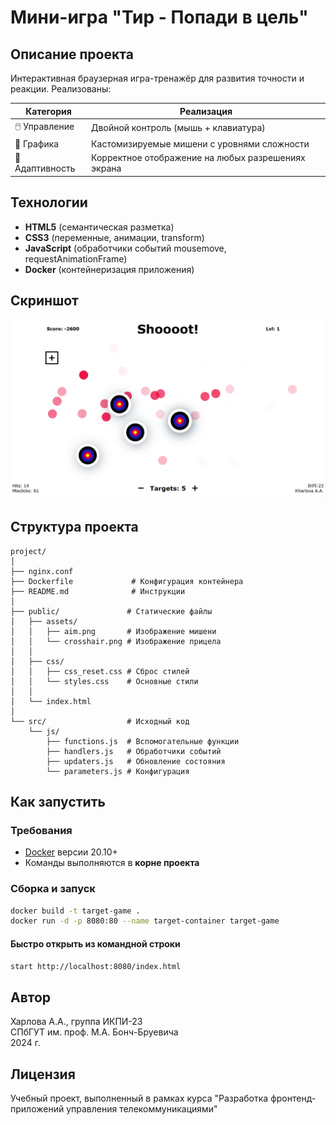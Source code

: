 # Мини-игра "Тир - Попади в цель"

## Описание проекта

Интерактивная браузерная игра-тренажёр для развития точности и реакции. Реализованы:

| **Категория**   | **Реализация**                                     |
|-----------------|----------------------------------------------------|
| 🖱️ Управление  | Двойной контроль (мышь + клавиатура)               |
| 🎨 Графика      | Кастомизируемые мишени с уровнями сложности        |
| 📱 Адаптивность | Корректное отображение на любых разрешениях экрана 

## Технологии

- **HTML5**      (семантическая разметка)
- **CSS3**       (переменные, анимации, transform)
- **JavaScript** (обработчики событий mousemove, requestAnimationFrame)
- **Docker**     (контейнеризация приложения)

## Скриншот
![Скрин_1](screenshots/main_screenshot.png)

## Структура проекта

```
project/
│
├── nginx.conf
├── Dockerfile             # Конфигурация контейнера
├── README.md              # Инструкции
│
├── public/               # Статические файлы
│   ├── assets/
│   │   ├── aim.png       # Изображение мишени
│   │   └── crosshair.png # Изображение прицела
│   │
│   ├── css/
│   │   ├── css_reset.css # Сброс стилей
│   │   └── styles.css    # Основные стили
│   │
│   └── index.html
│
└── src/                  # Исходный код
    └── js/
        ├── functions.js  # Вспомогательные функции
        ├── handlers.js   # Обработчики событий
        ├── updaters.js   # Обновление состояния
        └── parameters.js # Конфигурация
```

## Как запустить

### Требования

- [Docker](https://docs.docker.com/get-docker/) версии 20.10+
- Команды выполняются в **корне проекта**

### Сборка и запуск

```bash
docker build -t target-game .
docker run -d -p 8080:80 --name target-container target-game
```

#### Быстро открыть из командной строки
```bash
start http://localhost:8080/index.html
```

## Автор

Харлова А.А., группа ИКПИ-23  
СПбГУТ им. проф. М.А. Бонч-Бруевича  
2024 г.

## Лицензия

Учебный проект, выполненный в рамках курса "Разработка фронтенд-приложений управления телекоммуникациями"
